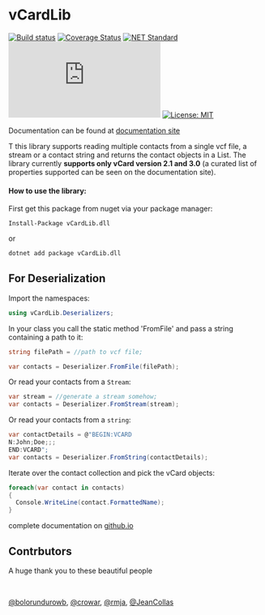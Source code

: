 # vCardLib
[![Build status](https://ci.appveyor.com/api/projects/status/3olgly7hvi6vfnsu?svg=true)](https://ci.appveyor.com/project/BolorunduroWinnerTimothy/vcf-reader)  [![Coverage Status](https://coveralls.io/repos/github/bolorundurowb/vCardLib/badge.svg?branch=master)](https://coveralls.io/github/bolorundurowb/vCardLib?branch=master)    [![NET Standard](https://img.shields.io/badge/netstandard-2.0-ff66b6.svg)]() [![NuGet Badge](https://buildstats.info/nuget/vcardlib.dll)](https://www.nuget.org/packages/vCardLib.dll) [![License: MIT](https://img.shields.io/badge/License-MIT-yellow.svg)](LICENSE)

Documentation can be found at [documentation site](http://bolorundurowb.github.io/vCardLib/)

T this library supports reading multiple contacts from a single vcf file, a stream or a contact string and returns the contact objects in a List. The library currently **supports only vCard version 2.1 and 3.0** (a curated list of properties supported can be seen on the documentation site).

#### How to use the library:

First get this package from nuget via your package manager:
```
Install-Package vCardLib.dll
```

or

```bash
dotnet add package vCardLib.dll
```

## For Deserialization

Import the namespaces:
```csharp
using vCardLib.Deserializers;
```

In your class you call the static method 'FromFile' and pass a string containing a path to it:

```csharp
string filePath = //path to vcf file;

var contacts = Deserializer.FromFile(filePath);
```

 Or read your contacts from a `Stream`:
 
 ```csharp
var stream = //generate a stream somehow;
var contacts = Deserializer.FromStream(stream);
 ```

 Or read your contacts from a `string`:
 
 ```csharp
var contactDetails = @"BEGIN:VCARD
N:John;Doe;;;
END:VCARD";
var contacts = Deserializer.FromString(contactDetails);
 ```

Iterate over the contact collection and pick the vCard objects:

```csharp
foreach(var contact in contacts)
{
  Console.WriteLine(contact.FormattedName);
}
```
complete documentation on [github.io](http://bolorundurowb.github.io/vCardLib/)


## Contrbutors
A huge thank you to these beautiful people

<br/>

[@bolorundurowb](https://github.com/bolorundurowb), [@crowar](https://github.com/crowar), [@rmja](https://github.com/rmja), [@JeanCollas](https://github.com/JeanCollas)
